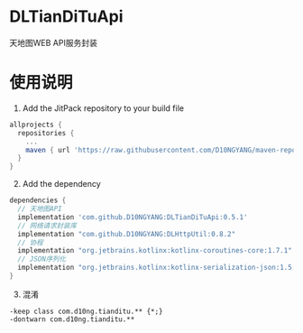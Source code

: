 # DLTianDiTuApi
天地图WEB API服务封装

# 使用说明
1. Add the JitPack repository to your build file
```build.gradle
allprojects {
  repositories {
    ...
    maven { url 'https://raw.githubusercontent.com/D10NGYANG/maven-repo/main/repository'}
  }
}
```
2. Add the dependency
```build.gradle
dependencies {
  // 天地图API
  implementation 'com.github.D10NGYANG:DLTianDiTuApi:0.5.1'
  // 网络请求封装库
  implementation "com.github.D10NGYANG:DLHttpUtil:0.8.2"
  // 协程
  implementation "org.jetbrains.kotlinx:kotlinx-coroutines-core:1.7.1"
  // JSON序列化
  implementation "org.jetbrains.kotlinx:kotlinx-serialization-json:1.5.1"
}
```
3. 混淆
```properties
-keep class com.d10ng.tianditu.** {*;}
-dontwarn com.d10ng.tianditu.**
```
